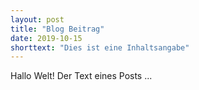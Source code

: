 ```yaml
---
layout: post
title: "Blog Beitrag"
date: 2019-10-15
shorttext: "Dies ist eine Inhaltsangabe"
---
```


Hallo Welt!
Der Text eines Posts ...
